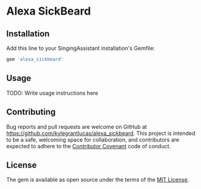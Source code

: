 # Alexa SickBeard
## Installation

Add this line to your SingingAssistant installation's Gemfile:

```ruby
gem 'alexa_sickbeard'
```

## Usage

TODO: Write usage instructions here

## Contributing

Bug reports and pull requests are welcome on GitHub at https://github.com/kylegrantlucas/alexa_sickbeard. This project is intended to be a safe, welcoming space for collaboration, and contributors are expected to adhere to the [Contributor Covenant](http://contributor-covenant.org) code of conduct.

## License

The gem is available as open source under the terms of the [MIT License](http://opensource.org/licenses/MIT).

